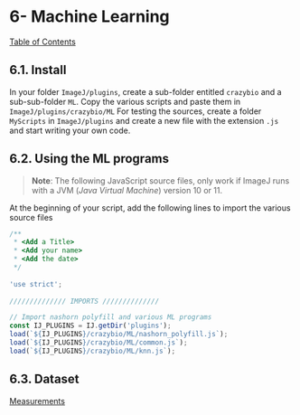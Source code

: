 # 6- Machine Learning

[Table of Contents](https://crazybiocomputing.blogspot.com/2018/10/machine-learning-toc.html)

## 6.1. Install

In your folder `ImageJ/plugins`, create a sub-folder entitled `crazybio` and a sub-sub-folder `ML`.
Copy the various scripts and paste them in `ImageJ/plugins/crazybio/ML`
For testing the sources, create a folder `MyScripts` in `ImageJ/plugins` and create a new file with the extension `.js` and start writing your own code.

## 6.2. Using the ML programs

> **Note**: The following JavaScript source files, only work if ImageJ runs with a JVM (_Java Virtual Machine_) version 10 or 11.

At the beginning of your script, add the following lines to import the various source files

```javascript
/**
 * <Add a Title>
 * <Add your name>
 * <Add the date>
 */
 
'use strict';
 
////////////// IMPORTS //////////////

// Import nashorn polyfill and various ML programs
const IJ_PLUGINS = IJ.getDir('plugins');
load(`${IJ_PLUGINS}/crazybio/ML/nashorn_polyfill.js`);
load(`${IJ_PLUGINS}/crazybio/ML/common.js`);
load(`${IJ_PLUGINS}/crazybio/ML/knn.js`);
```

## 6.3. Dataset


[Measurements](https://gist.github.com/jeesay/35adc13ca8ae658d25a43b342334eee4)
